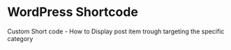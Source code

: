 # WordPress Shortcode
Custom Short code - How to Display post item trough targeting the specific category
